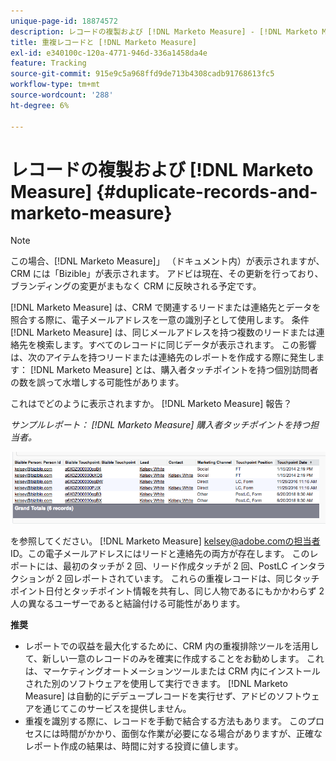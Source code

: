 ```yaml
---
unique-page-id: 18874572
description: レコードの複製および [!DNL Marketo Measure] - [!DNL Marketo Measure]
title: 重複レコードと [!DNL Marketo Measure]
exl-id: e340100c-120a-4771-946d-336a1458da4e
feature: Tracking
source-git-commit: 915e9c5a968ffd9de713b4308cadb91768613fc5
workflow-type: tm+mt
source-wordcount: '288'
ht-degree: 6%

---
```


# レコードの複製および [!DNL Marketo Measure] {#duplicate-records-and-marketo-measure}

>[!NOTE]
>
>この場合、[!DNL Marketo Measure]」 （ドキュメント内）が表示されますが、CRM には「Bizible」が表示されます。 アドビは現在、その更新を行っており、ブランディングの変更がまもなく CRM に反映される予定です。

[!DNL Marketo Measure] は、CRM で関連するリードまたは連絡先とデータを照合する際に、電子メールアドレスを一意の識別子として使用します。 条件 [!DNL Marketo Measure] は、同じメールアドレスを持つ複数のリードまたは連絡先を検索します。すべてのレコードに同じデータが表示されます。 この影響は、次のアイテムを持つリードまたは連絡先のレポートを作成する際に発生します： [!DNL Marketo Measure] とは、購入者タッチポイントを持つ個別訪問者の数を誤って水増しする可能性があります。

これはでどのように表示されますか。 [!DNL Marketo Measure] 報告？

_サンプルレポート： [!DNL Marketo Measure] 購入者タッチポイントを持つ担当者。_

![](assets/1-1.png)

を参照してください。 [!DNL Marketo Measure] kelsey@adobe.comの担当者 ID。この電子メールアドレスにはリードと連絡先の両方が存在します。 このレポートには、最初のタッチが 2 回、リード作成タッチが 2 回、PostLC インタラクションが 2 回レポートされています。 これらの重複レコードは、同じタッチポイント日付とタッチポイント情報を共有し、同じ人物であるにもかかわらず 2 人の異なるユーザーであると結論付ける可能性があります。

**推奨**

* レポートでの収益を最大化するために、CRM 内の重複排除ツールを活用して、新しい一意のレコードのみを確実に作成することをお勧めします。 これは、マーケティングオートメーションツールまたは CRM 内にインストールされた別のソフトウェアを使用して実行できます。 [!DNL Marketo Measure] は自動的にデデュープレコードを実行せず、アドビのソフトウェアを通じてこのサービスを提供しません。
* 重複を識別する際に、レコードを手動で結合する方法もあります。 このプロセスには時間がかかり、面倒な作業が必要になる場合がありますが、正確なレポート作成の結果は、時間に対する投資に値します。
